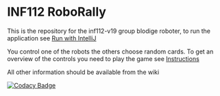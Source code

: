 # INF112 RoboRally

This is the repository for the inf112-v19 group blodige roboter, to run the application see [Run with IntelliJ](https://github.com/inf112-v19/Blodige-roboter/wiki/Other_Run-with-IntelliJ)

You control one of the robots the others choose random cards.
To get an overview of the controls you need to play the game see [Instructions](https://github.com/inf112-v19/Blodige-roboter/wiki/Specification_Instructions)

All other information should be available from the wiki

[![Codacy Badge](https://api.codacy.com/project/badge/Grade/cff67448f19d473281c5fda435cfb532)](https://www.codacy.com/app/DanielBerge/Blodige-roboter?utm_source=github.com&amp;utm_medium=referral&amp;utm_content=inf112-v19/Blodige-roboter&amp;utm_campaign=Badge_Grade)
